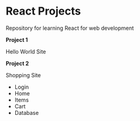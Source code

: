 # React Projects
Repository for learning React for web development

**Project 1**

Hello World Site

**Project 2**

Shopping Site
- Login
- Home
- Items
- Cart
- Database
